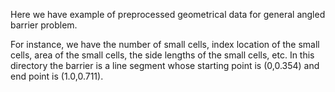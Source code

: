 Here we have example of preprocessed geometrical data for general angled barrier problem.

For instance, we have the number of small cells, index location of the small cells, area of the small cells, the side lengths of the small cells, etc.
In this directory the barrier is a line segment whose starting point is (0,0.354) and end point is (1.0,0.711).
